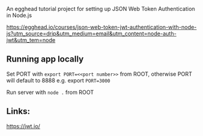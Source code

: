 An egghead tutorial project for setting up JSON Web Token Authentication in Node.js

https://egghead.io/courses/json-web-token-jwt-authentication-with-node-js?utm_source=drip&utm_medium=email&utm_content=node-auth-jwt&utm_tem=node

## Running app locally

Set PORT with `export PORT=<<port number>>` from ROOT, otherwise PORT will default to 8888
e.g. export `PORT=3000`

Run server with `node .` from ROOT


## Links:
https://jwt.io/
